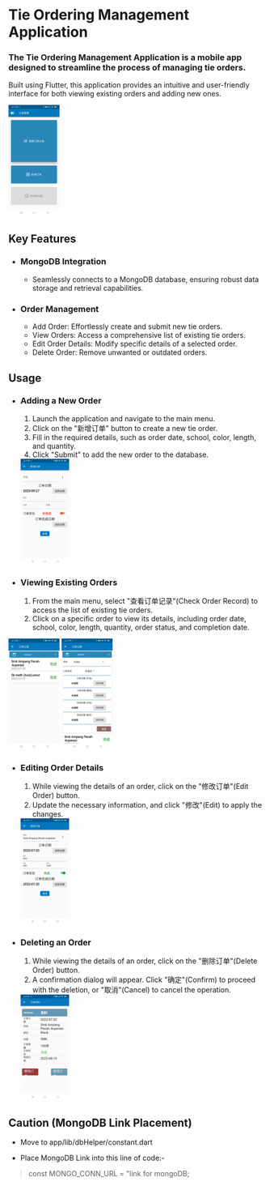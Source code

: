 <h1>Tie Ordering Management Application</h1>

<h3> The Tie Ordering Management Application is a mobile app designed to streamline the process of managing tie orders. </h3>

Built using Flutter, this application provides an intuitive and user-friendly interface for both viewing existing orders and adding new ones.

<img src="demo_preview/mainmenu.jpg" width="20%" height="20%">

<h2>Key Features</h2>

- <h3>MongoDB Integration</h3>

  - Seamlessly connects to a MongoDB database, ensuring robust data storage and retrieval capabilities.

- <h3>Order Management</h3>

  - Add Order: Effortlessly create and submit new tie orders.
  - View Orders: Access a comprehensive list of existing tie orders.
  - Edit Order Details: Modify specific details of a selected order.
  - Delete Order: Remove unwanted or outdated orders.

<h2>Usage</h2>

- <h3>Adding a New Order</h3>

  1. Launch the application and navigate to the main menu.
  2. Click on the "新增订单" button to create a new tie order.
  3. Fill in the required details, such as order date, school, color, length, and quantity.
  4. Click "Submit" to add the new order to the database.
  
    <img src="demo_preview/add.jpg" width="20%" height="20%">

- <h3>Viewing Existing Orders</h3>

  1. From the main menu, select "查看订单记录"(Check Order Record) to access the list of existing tie orders.
  2. Click on a specific order to view its details, including order date, school, color, length, quantity, order status, and completion date.
  
<img src="demo_preview/list.jpg" width="20%" height="20%">  <img src="demo_preview/filter.jpg" width="20%" height="20%">

- <h3>Editing Order Details</h3>

  1. While viewing the details of an order, click on the "修改订单"(Edit Order) button.
  2. Update the necessary information, and click "修改"(Edit) to apply the changes.
     
    <img src="demo_preview/edit.jpg" width="20%" height="20%">

- <h3>Deleting an Order</h3>

  1. While viewing the details of an order, click on the "删除订单"(Delete Order) button.
  2. A confirmation dialog will appear. Click "确定"(Confirm) to proceed with the deletion, or "取消"(Cancel) to cancel the operation.
     
    <img src="demo_preview/info.jpg" width="20%" height="20%">

<h2>Caution (MongoDB Link Placement)</h2>

- Move to app/lib/dbHelper/constant.dart

- Place MongoDB Link into this line of code:-
> const MONGO_CONN_URL = "link for mongoDB;
